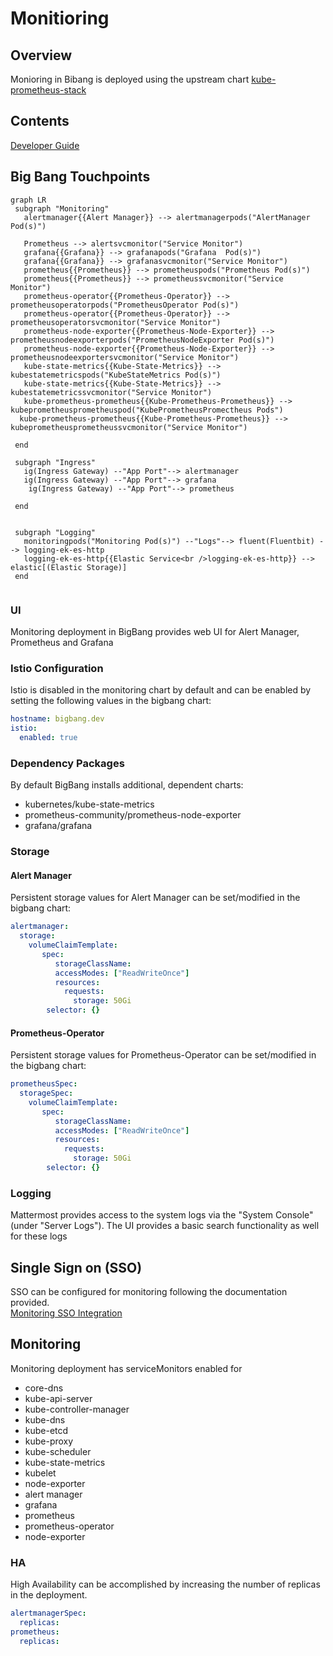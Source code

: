 # Monitioring

## Overview
Monioring in Bibang is deployed using the upstream chart  [kube-prometheus-stack](https://github.com/prometheus-community/helm-charts/charts/kube-prometheus-stack)

## Contents

[Developer Guide](docs/developer-guide.md)

## Big Bang Touchpoints

 ```mermaid
graph LR
  subgraph "Monitoring"
    alertmanager{{Alert Manager}} --> alertmanagerpods("AlertManager Pod(s)")
    
    Prometheus --> alertsvcmonitor("Service Monitor")
    grafana{{Grafana}} --> grafanapods("Grafana  Pod(s)")
    grafana{{Grafana}} --> grafanasvcmonitor("Service Monitor")
    prometheus{{Prometheus}} --> prometheuspods("Prometheus Pod(s)")
    prometheus{{Prometheus}} --> prometheussvcmonitor("Service Monitor")
    prometheus-operator{{Prometheus-Operator}} --> prometheusoperatorpods("PrometheusOperator Pod(s)")
    prometheus-operator{{Prometheus-Operator}} --> prometheusoperatorsvcmonitor("Service Monitor")
    prometheus-node-exporter{{Prometheus-Node-Exporter}} --> prometheusnodeexporterpods("PrometheusNodeExporter Pod(s)")
    prometheus-node-exporter{{Prometheus-Node-Exporter}} --> prometheusnodeexportersvcmonitor("Service Monitor")
    kube-state-metrics{{Kube-State-Metrics}} --> kubestatemetricspods("KubeStateMetrics Pod(s)")
    kube-state-metrics{{Kube-State-Metrics}} --> kubestatemetricssvcmonitor("Service Monitor")
    kube-prometheus-prometheus{{Kube-Prometheus-Prometheus}} --> kubeprometheusprometheuspod("KubePrometheusPromectheus Pods")
   kube-prometheus-prometheus{{Kube-Prometheus-Prometheus}} --> kubeprometheusprometheussvcmonitor("Service Monitor")

  end      

  subgraph "Ingress"
    ig(Ingress Gateway) --"App Port"--> alertmanager
    ig(Ingress Gateway) --"App Port"--> grafana
     ig(Ingress Gateway) --"App Port"--> prometheus
     
  end


  subgraph "Logging"
    monitoringpods("Monitoring Pod(s)") --"Logs"--> fluent(Fluentbit) --> logging-ek-es-http
    logging-ek-es-http{{Elastic Service<br />logging-ek-es-http}} --> elastic[(Elastic Storage)]
  end
  
```   
### UI

Monitoring deployment in BigBang provides web UI for Alert Manager, Prometheus and Grafana

### Istio Configuration

Istio is disabled in the monitoring
 chart by default and can be enabled by setting the following values in the bigbang chart:

```yaml
hostname: bigbang.dev
istio:
  enabled: true
```

### Dependency Packages

By default BigBang  installs additional, dependent charts:
* kubernetes/kube-state-metrics
* prometheus-community/prometheus-node-exporter
* grafana/grafana

### Storage
#### Alert Manager
Persistent storage values for Alert Manager can be set/modified  in the bigbang chart:

```yaml
alertmanager:
  storage:
    volumeClaimTemplate:
       spec:
          storageClassName: 
          accessModes: ["ReadWriteOnce"]
          resources:
            requests:
              storage: 50Gi
        selector: {}
```

#### Prometheus-Operator
Persistent storage values for Prometheus-Operator can be set/modified  in the bigbang chart:

```yaml
prometheusSpec:
  storageSpec:
    volumeClaimTemplate:
       spec:
          storageClassName: 
          accessModes: ["ReadWriteOnce"]
          resources:
            requests:
              storage: 50Gi
        selector: {}
```

### Logging

Mattermost provides access to the system logs via the "System Console" (under "Server Logs"). The UI provides a basic search functionality as well for these logs

## Single Sign on (SSO)

SSO can be configured for monitoring  following the documentation provided. \
[Monitoring SSO Integration](https://repo1.dso.mil/platform-one/big-bang/apps/core/monitoring/-/blob/main/docs/KEYCLOAK.md)

## Monitoring
Monitoring deployment has serviceMonitors enabled for
* core-dns
* kube-api-server
* kube-controller-manager
* kube-dns
* kube-etcd
* kube-proxy
* kube-scheduler
* kube-state-metrics
*  kubelet
* node-exporter
* alert manager
* grafana
* prometheus
* prometheus-operator
* node-exporter

### HA

High Availability can be accomplished by increasing the number of replicas in the deployment.

```yaml
alertmanagerSpec:
  replicas:
prometheus:
  replicas:
```








